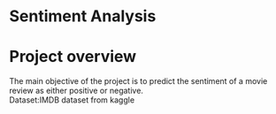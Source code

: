 # Sentiment Analysis
# Project overview
The main objective of the project is to predict the sentiment of a movie review as either positive or negative.<br>
Dataset:IMDB dataset from kaggle


